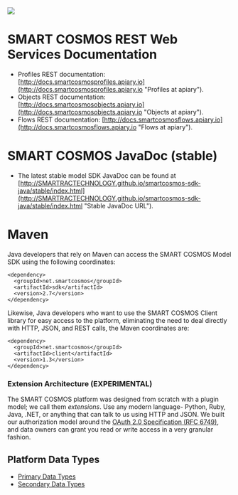 <img src="http://smartractechnology.github.io/smartcosmos-sdk-java/images/smart-cosmos-250px-wide.png"/>

# SMART COSMOS REST Web Services Documentation
  * Profiles REST documentation: [http://docs.smartcosmosprofiles.apiary.io](http://docs.smartcosmosprofiles.apiary.io "Profiles at apiary").
  * Objects REST documentation: [http://docs.smartcosmosobjects.apiary.io](http://docs.smartcosmosobjects.apiary.io "Objects at apiary").
  * Flows REST documentation: [http://docs.smartcosmosflows.apiary.io](http://docs.smartcosmosflows.apiary.io "Flows at apiary").

# SMART COSMOS JavaDoc (stable)
  * The latest stable model SDK JavaDoc can be found at [http://SMARTRACTECHNOLOGY.github.io/smartcosmos-sdk-java/stable/index.html](http://SMARTRACTECHNOLOGY.github.io/smartcosmos-sdk-java/stable/index.html "Stable JavaDoc URL").

# Maven
Java developers that rely on Maven can access the SMART COSMOS Model SDK using the following coordinates:

    <dependency>
      <groupId>net.smartcosmos</groupId>
      <artifactId>sdk</artifactId>
      <version>2.7</version>
    </dependency>

Likewise, Java developers who want to use the SMART COSMOS Client library for easy access to the platform, eliminating
the need to deal directly with HTTP, JSON, and REST calls, the Maven coordinates are:

    <dependency>
      <groupId>net.smartcosmos</groupId>
      <artifactId>client</artifactId>
      <version>1.3</version>
    </dependency>

### Extension Architecture (EXPERIMENTAL)
The SMART COSMOS platform was designed from scratch with a plugin model; we call them *extensions*. Use any modern
language- Python, Ruby, Java, .NET, or anything that can talk to us using HTTP and JSON. We built our authorization
model around the [OAuth 2.0 Specification (RFC 6749)](http://tools.ietf.org/html/rfc6749 "OAuth 2.0 Specification"),
and data owners can grant you read or write access in a very granular fashion.

## Platform Data Types
  * [Primary Data Types](https://github.com/SMARTRACTECHNOLOGY/smartcosmos-objects-api/blob/master/DATA_TYPES.md#primary "Primary Data Type")
  * [Secondary Data Types](https://github.com/SMARTRACTECHNOLOGY/smartcosmos-objects-api/blob/master/DATA_TYPES.md#secondary "Secondary Data Type")

